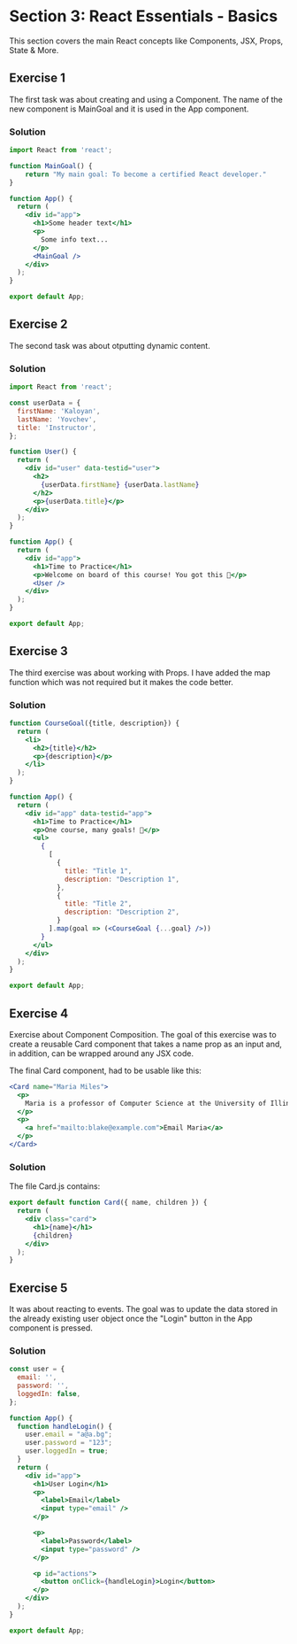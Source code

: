 # Section 3: React Essentials - Basics

This section covers the main React concepts like Components, JSX, Props, State & More.

## Exercise 1

The first task was about creating and using a Component. The name of the new component is MainGoal and it is used in the App component.

### Solution

```jsx
import React from 'react';

function MainGoal() {
    return "My main goal: To become a certified React developer."
}

function App() {
  return (
    <div id="app">
      <h1>Some header text</h1>
      <p>
        Some info text...
      </p>
      <MainGoal />
    </div>
  );
}

export default App;
```

## Exercise 2

The second task was about otputting dynamic content.

### Solution

```jsx
import React from 'react';

const userData = {
  firstName: 'Kaloyan',
  lastName: 'Yovchev',
  title: 'Instructor',
};

function User() {
  return (
    <div id="user" data-testid="user">
      <h2>
        {userData.firstName} {userData.lastName}
      </h2>
      <p>{userData.title}</p>
    </div>
  );
}

function App() {
  return (
    <div id="app">
      <h1>Time to Practice</h1>
      <p>Welcome on board of this course! You got this 💪</p>
      <User />
    </div>
  );
}

export default App;
```

## Exercise 3

The third exercise was about working with Props. I have added the map function which was not required but it makes the code better.

### Solution
```jsx
function CourseGoal({title, description}) {
  return (
    <li>
      <h2>{title}</h2>
      <p>{description}</p>
    </li>
  );
}

function App() {
  return (
    <div id="app" data-testid="app">
      <h1>Time to Practice</h1>
      <p>One course, many goals! 🎯</p>
      <ul>
        {
          [
            {
              title: "Title 1",
              description: "Description 1",
            },
            {
              title: "Title 2",
              description: "Description 2",
            }
          ].map(goal => (<CourseGoal {...goal} />))
        }
      </ul>
    </div>
  );
}

export default App;
```

## Exercise 4

Exercise about Component Composition. The goal of this exercise was to create a reusable Card component that takes a name prop as an input and, in addition, can be wrapped around any JSX code.

The final Card component, had to be usable like this:
```jsx
<Card name="Maria Miles">
  <p>
    Maria is a professor of Computer Science at the University of Illinois.
  </p>
  <p>
    <a href="mailto:blake@example.com">Email Maria</a>
  </p>
</Card>
```

### Solution

The file Card.js contains:

```jsx
export default function Card({ name, children }) {
  return (
    <div class="card">
      <h1>{name}</h1>
      {children}
    </div>
  );
}
```

## Exercise 5

It was about reacting to events. The goal was to update the data stored in the already existing user object once the "Login" button in the App component is pressed.

### Solution

```jsx
const user = {
  email: '',
  password: '',
  loggedIn: false,
};

function App() {
  function handleLogin() {
    user.email = "a@a.bg";
    user.password = "123";
    user.loggedIn = true;
  }
  return (
    <div id="app">
      <h1>User Login</h1>
      <p>
        <label>Email</label>
        <input type="email" />
      </p>

      <p>
        <label>Password</label>
        <input type="password" />
      </p>

      <p id="actions">
        <button onClick={handleLogin}>Login</button>
      </p>
    </div>
  );
}

export default App;
```